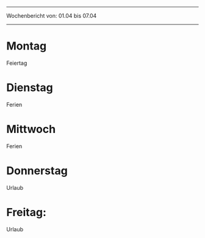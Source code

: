 
--- 
Wochenbericht von: 01.04 bis 07.04    

--- 
# Montag
Feiertag

# Dienstag
Ferien
# Mittwoch
Ferien
# Donnerstag
Urlaub

# Freitag:
Urlaub